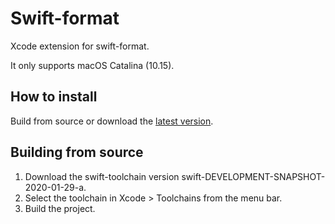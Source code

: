 # Swift-format
Xcode extension for swift-format.

It only supports macOS Catalina (10.15).

## How to install
Build from source or download the [latest version](https://github.com/kuglee/Swift-format/releases/latest).
 
## Building from source
1. Download the swift-toolchain version swift-DEVELOPMENT-SNAPSHOT-2020-01-29-a.
2. Select the toolchain in Xcode > Toolchains from the menu bar.
2. Build the project.
